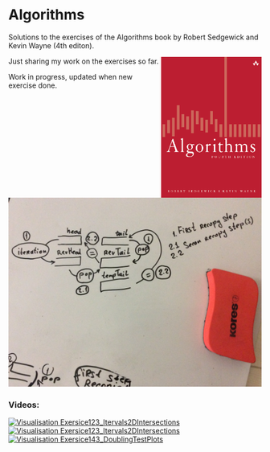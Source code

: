 # Algorithms
Solutions to the exercises of the Algorithms book by Robert Sedgewick and Kevin Wayne (4th editon).

<a href="url"><img src="book_cover.png" align="right" height="280" width="200" ></a>

Just sharing my work on the exercises so far.

Work in progress, updated when new exercise done.

<a href="url"><img src="mainIdeaAlgirithm.jpg" ></a>
### Videos:
[![Visualisation Exersice123_Itervals2DIntersections](https://i.ytimg.com/vi/Eap8alRA0r0/hqdefault.jpg?sqp=-oaymwEZCNACELwBSFXyq4qpAwsIARUAAIhCGAFwAQ==&rs=AOn4CLCs_NKH4UZw7VlGtZCcMHlhNO3cFQ)](https://youtu.be/Eap8alRA0r0)
[![Visualisation Exersice123_Itervals2DIntersections](https://i.ytimg.com/vi/R9Eae4XC3ds/hqdefault.jpg?sqp=-oaymwEZCNACELwBSFXyq4qpAwsIARUAAIhCGAFwAQ==&rs=AOn4CLCqOZP9mtQYh86B-kvjEfiYRJMNaQ)](https://youtu.be/R9Eae4XC3ds
)
[![Visualisation Exersice143_DoublingTestPlots](https://i.ytimg.com/vi/V76D9ClMx3g/hqdefault.jpg?sqp=-oaymwEZCNACELwBSFXyq4qpAwsIARUAAIhCGAFwAQ==&rs=AOn4CLA4iDaxY1Sd9eh90ARSg22Y58_i_w)](https://youtu.be/V76D9ClMx3g)

